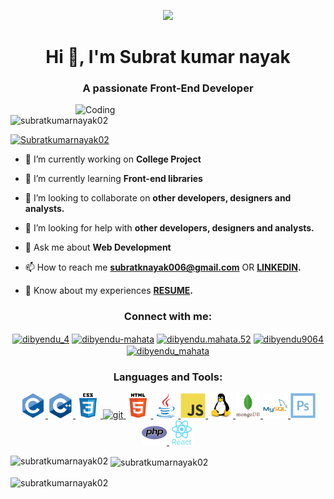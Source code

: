 <p align="center">
  <img src="https://www.wingstechsolutions.com/wp-content/uploads/2022/03/full-stack-development.gif" />
</p>
<h1 align="center">Hi 👋, I'm Subrat kumar nayak</h1>
<h3 align="center">A passionate Front-End Developer</h3>
<img align="right" alt="Coding" width="400" src="https://qph.cf2.quoracdn.net/main-qimg-4b695f72ac7737ce5b36508a0058dd02">

<p align="left"> <img src="https://komarev.com/ghpvc/?username=subratkumarnayak02&label=Profile%20views&color=0e75b6&style=flat" alt="subratkumarnayak02" /> </p>

<p align="left"> <a href="https://twitter.com/" target="blank"><img src="https://img.shields.io/twitter/follow/Subratkumarnayak02?logo=twitter&style=for-the-badge" alt="Subratkumarnayak02" /></a> </p>

- 🔭 I’m currently working on ****College Project****

- 🌱 I’m currently learning ****Front-end libraries****

- 👯 I’m looking to collaborate on ****other developers, designers and analysts.****

- 🤝 I’m looking for help with ****other developers, designers and analysts.****

- 💬 Ask me about ****Web Development****

- 📫 How to reach me **subratknayak006@gmail.com** OR ****<a href="https://www.linkedin.com/in/subrat-kumar-nayak-39b9b4197">LINKEDIN</a>.****

- 📄 Know about my experiences **<a href="https://github.com/DIBYENDU4/DIBYENDU4/blob/main/DIBYENDU%20CV.pdf">RESUME</a>.**

<h3 align="Center">Connect with me:</h3>
<p align="Center">
<a href="https://twitter.com/dibyendu_4" target="blank"><img align="center" src="https://raw.githubusercontent.com/rahuldkjain/github-profile-readme-generator/master/src/images/icons/Social/twitter.svg" alt="dibyendu_4" height="30" width="40" /></a>
<a href="https://www.linkedin.com/in/subrat-kumar-nayak-39b9b4197" target="blank"><img align="center" src="https://raw.githubusercontent.com/rahuldkjain/github-profile-readme-generator/master/src/images/icons/Social/linked-in-alt.svg" alt="dibyendu-mahata" height="30" width="40" /></a>
<a href="https://www.facebook.com/profile.php?id=100015139624903" target="blank"><img align="center" src="https://raw.githubusercontent.com/rahuldkjain/github-profile-readme-generator/master/src/images/icons/Social/facebook.svg" alt="dibyendu.mahata.52" height="30" width="40" /></a>
<a href="https://www.instagram.com/subrat_titanbeast01/" target="blank"><img align="center" src="https://raw.githubusercontent.com/rahuldkjain/github-profile-readme-generator/master/src/images/icons/Social/instagram.svg" alt="dibyendu9064" height="30" width="40" /></a>
<a href="https://www.hackerrank.com/subratknayak006" target="blank"><img align="center" src="https://raw.githubusercontent.com/rahuldkjain/github-profile-readme-generator/master/src/images/icons/Social/hackerrank.svg" alt="dibyendu_mahata" height="30" width="40" /></a>
</p>

<h3 align="Center">Languages and Tools:</h3>
<p align="Center"> <a href="https://www.cprogramming.com/" target="_blank" rel="noreferrer"> <img src="https://raw.githubusercontent.com/devicons/devicon/master/icons/c/c-original.svg" alt="c" width="40" height="40"/> </a> <a href="https://www.w3schools.com/cpp/" target="_blank" rel="noreferrer"> <img src="https://raw.githubusercontent.com/devicons/devicon/master/icons/cplusplus/cplusplus-original.svg" alt="cplusplus" width="40" height="40"/> </a> <a href="https://www.w3schools.com/css/" target="_blank" rel="noreferrer"> <img src="https://raw.githubusercontent.com/devicons/devicon/master/icons/css3/css3-original-wordmark.svg" alt="css3" width="40" height="40"/> </a> <a href="https://git-scm.com/" target="_blank" rel="noreferrer"> <img src="https://www.vectorlogo.zone/logos/git-scm/git-scm-icon.svg" alt="git" width="40" height="40"/> </a> <a href="https://www.w3.org/html/" target="_blank" rel="noreferrer"> <img src="https://raw.githubusercontent.com/devicons/devicon/master/icons/html5/html5-original-wordmark.svg" alt="html5" width="40" height="40"/> </a> <a href="https://www.java.com" target="_blank" rel="noreferrer"> <img src="https://raw.githubusercontent.com/devicons/devicon/master/icons/java/java-original.svg" alt="java" width="40" height="40"/> </a> <a href="https://developer.mozilla.org/en-US/docs/Web/JavaScript" target="_blank" rel="noreferrer"> <img src="https://raw.githubusercontent.com/devicons/devicon/master/icons/javascript/javascript-original.svg" alt="javascript" width="40" height="40"/> </a> <a href="https://www.linux.org/" target="_blank" rel="noreferrer"> <img src="https://raw.githubusercontent.com/devicons/devicon/master/icons/linux/linux-original.svg" alt="linux" width="40" height="40"/> </a> <a href="https://www.mongodb.com/" target="_blank" rel="noreferrer"> <img src="https://raw.githubusercontent.com/devicons/devicon/master/icons/mongodb/mongodb-original-wordmark.svg" alt="mongodb" width="40" height="40"/> </a> <a href="https://www.mysql.com/" target="_blank" rel="noreferrer"> <img src="https://raw.githubusercontent.com/devicons/devicon/master/icons/mysql/mysql-original-wordmark.svg" alt="mysql" width="40" height="40"/> </a> <a href="https://www.photoshop.com/en" target="_blank" rel="noreferrer"> <img src="https://raw.githubusercontent.com/devicons/devicon/master/icons/photoshop/photoshop-line.svg" alt="photoshop" width="40" height="40"/> </a> <a href="https://www.php.net" target="_blank" rel="noreferrer"> <img src="https://raw.githubusercontent.com/devicons/devicon/master/icons/php/php-original.svg" alt="php" width="40" height="40"/> </a> <a href="https://reactjs.org/" target="_blank" rel="noreferrer"> <img src="https://raw.githubusercontent.com/devicons/devicon/master/icons/react/react-original-wordmark.svg" alt="react" width="40" height="40"/> </a> </p>

<p><img align="left" src="https://github-readme-stats.vercel.app/api/top-langs?username=subratkumarnayak02&show_icons=true&locale=en&layout=compact" alt="subratkumarnayak02" /></p>

<p>&nbsp;<img align="center" src="https://github-readme-stats.vercel.app/api?username=subratkumarnayak02&show_icons=true&locale=en" alt="subratkumarnayak02" /></p>

<p><img align="center" src="https://github-readme-streak-stats.herokuapp.com/?user=subratkumarnayak02&" alt="subratkumarnayak02" /></p>

